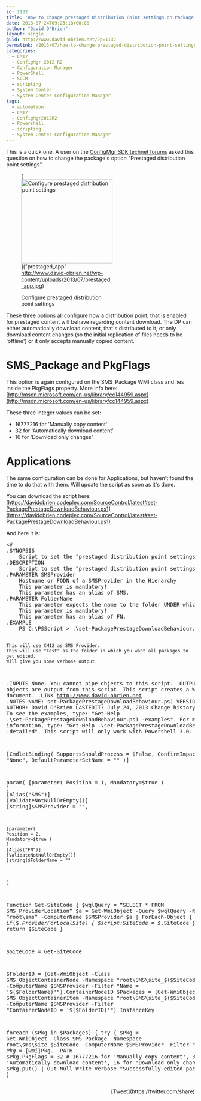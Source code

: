 ```yaml
---
id: 1132
title: 'How to change prestaged Distribution Point settings on Package - ConfigMgr'
date: 2013-07-24T09:23:18+00:00
author: "David O'Brien"
layout: single
guid: http://www.david-obrien.net/?p=1132
permalink: /2013/07/how-to-change-prestaged-distribution-point-settings-on-package-configmgr/
categories:
  - CM12
  - ConfigMgr 2012 R2
  - Configuration Manager
  - PowerShell
  - SCCM
  - scripting
  - System Center
  - System Center Configuration Manager
tags:
  - automation
  - CM12
  - ConfigMgr2012R2
  - Powershell
  - scripting
  - System Center Configuration Manager
---
```

This is a quick one. A user on the [ConfigMgr SDK technet forums](http://social.technet.microsoft.com/Forums/en-US/9528f907-08a3-4fca-9dc4-e35575b490d4/need-a-script-to-change-package-distribution-settings) asked this question on how to change the package's option "Prestaged distribution point settings".<figure class="wp-caption aligncenter" style="max-width: 244px">

[<img style="margin-left: auto; display: block; margin-right: auto; border: 0px;" title="prestaged_app" alt="Configure prestaged distribution point settings" src="http://www.david-obrien.net/wp-content/uploads/2013/07/prestaged_app_thumb.jpg" width="244" height="224" border="0" />]("prestaged_app" http://www.david-obrien.net/wp-content/uploads/2013/07/prestaged_app.jpg)<figcaption class="wp-caption-text">Configure prestaged distribution point settings</figcaption></figure> 

These three options all configure how a distribution point, that is enabled for prestaged content will behave regarding content download. The DP can either automatically download content, that's distributed to it, or only download content changes (so the initial replication of files needs to be 'offline') or it only accepts manually copied content.

# SMS_Package and PkgFlags

This option is again configured on the SMS_Package WMI class and lies inside the PkgFlags property. More info here: [http://msdn.microsoft.com/en-us/library/cc144959.aspx](http://msdn.microsoft.com/en-us/library/cc144959.aspx)

These three integer values can be set:

  * 16777216 for 'Manually copy content'
  * 32 for 'Automatically download content'
  * 16 for 'Download only changes'

# Applications

The same configuration can be done for Applications, but haven't found the time to do that with them. Will update the script as soon as it's done.

You can download the script here: [https://davidobrien.codeplex.com/SourceControl/latest#set-PackagePrestageDownloadBehaviour.ps1](https://davidobrien.codeplex.com/SourceControl/latest#set-PackagePrestageDownloadBehaviour.ps1)

And here it is:

<div class="wlWriterEditableSmartContent" id="scid:812469c5-0cb0-4c63-8c15-c81123a09de7:c7855446-96fd-478d-bbbf-4d1a09e3b7d4" style="float: none; margin: 0px; display: inline; padding: 0px;">
  <pre class="vb">&lt;#
.SYNOPSIS
	Script to set the "prestaged distribution point settings" option for every package in a folder
.DESCRIPTION
	Script to set the "prestaged distribution point settings" option for every package in a folder
.PARAMETER SMSProvider
    Hostname or FQDN of a SMSProvider in the Hierarchy 
    This parameter is mandatory!
    This parameter has an alias of SMS.
.PARAMETER FolderName
    This parameter expects the name to the folder UNDER which you want to configure ALL packages.
    This parameter is mandatory!
    This parameter has an alias of FN.
.EXAMPLE
	PS C:\PSScript &gt; .\set-PackagePrestageDownloadBehaviour.ps1 -SMSProvider cm12 -FolderName test -verbose

    This will use CM12 as SMS Provider.
    This will use "Test" as the folder in which you want all packages to get edited.
    Will give you some verbose output.
.INPUTS
	None.  You cannot pipe objects to this script.
.OUTPUTS
	No objects are output from this script.  This script creates a Word document.
.LINK
	http://www.david-obrien.net
.NOTES
	NAME: set-PackagePrestageDownloadBehaviour.ps1
	VERSION: 1.0
	AUTHOR: David O'Brien
	LASTEDIT: July 24, 2013
    Change history:
.REMARKS
	To see the examples, type: "Get-Help .\set-PackagePrestageDownloadBehaviour.ps1 -examples".
	For more information, type: "Get-Help .\set-PackagePrestageDownloadBehaviour.ps1 -detailed".
    This script will only work with Powershell 3.0.
#&gt;

[CmdletBinding( SupportsShouldProcess = $False, ConfirmImpact = "None", DefaultParameterSetName = "" )]

param(
    [parameter(
	Position = 1, 
	Mandatory=$true )
	] 
	[Alias("SMS")]
	[ValidateNotNullOrEmpty()]
    [string]$SMSProvider = "",

    [parameter(
	Position = 2, 
	Mandatory=$true )
	] 
	[Alias("FN")]
	[ValidateNotNullOrEmpty()]
    [string]$FolderName = ""
)

Function Get-SiteCode
{
    $wqlQuery = “SELECT * FROM SMS_ProviderLocation”
    $a = Get-WmiObject -Query $wqlQuery -Namespace “root\sms” -ComputerName $SMSProvider
    $a | ForEach-Object {
        if($_.ProviderForLocalSite)
            {
                $script:SiteCode = $_.SiteCode
            }
    }
return $SiteCode
}

$SiteCode = Get-SiteCode

$FolderID = (Get-WmiObject -Class SMS_ObjectContainerNode -Namespace "root\SMS\site_$($SiteCode)" -ComputerName $SMSProvider -Filter "Name = '$($FolderName)'").ContainerNodeID
$Packages = (Get-WmiObject -Class SMS_ObjectContainerItem -Namespace "root\SMS\site_$($SiteCode)" -ComputerName $SMSProvider -Filter "ContainerNodeID = '$($FolderID)'").InstanceKey

foreach ($Pkg in $Packages)
    {
        try 
            {
                $Pkg = Get-WmiObject -Class SMS_Package -Namespace root\sms\site_$SiteCode -ComputerName $SMSProvider -Filter "PackageID ='$($Pkg)'"
                $Pkg = [wmi]$Pkg.__PATH
                $Pkg.PkgFlags = 32         # 16777216 for 'Manually copy content', 32 for 'Automatically download content', 16 for 'Download only changes'
                $Pkg.put() | Out-Null
                Write-Verbose "Successfully edited package $($Pkg.Name)."
            }
        catch
            {
                Write-Verbose "$($Pkg.Name) could not be edited."
            }
    }</pre>
</div>

<div style="float: right; margin-left: 10px;">
  [Tweet](https://twitter.com/share)
</div>


